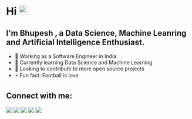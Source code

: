 # Hi <img src="https://media.giphy.com/media/hvRJCLFzcasrR4ia7z/giphy.gif" width="25px">
## I'm Bhupesh , a Data Science, Machine Leanring and Artificial Intelligence Enthusiast.

- 🌱 Working as a Software Engineer in India
- 📕 Currently learning Data Science and Machine Learning
- 👯 Looking to contribute to more open source projects
- ⚡ Fun fact: Football is love

## Connect with me:

<a href="https://twitter.com/bhupeshmahara_/"><img src="https://img.shields.io/badge/-Twitter-1DA1F2?style=for-the-badge&logo=Twitter&logoColor=white"></img></a>
<a href="mailto:bhupeshmahara@gmail.com"><img src="https://img.shields.io/badge/-Gmail-D14836?style=for-the-badge&logo=Gmail&logoColor=white"></img></a>
<a href="https://www.linkedin.com/in/bhupeshmahara/"><img src="https://img.shields.io/badge/-LinkedIn-0077B5?style=for-the-badge&logo=Linkedin&logoColor=white"></img></a>
<a href="https://github.com/bhupeshmahara"><img src="https://img.shields.io/badge/github-%23121011.svg?style=for-the-badge&logo=github&logoColor=white" /></a>
<a href="https://www.kaggle.com/frostyv/"><img src="https://img.shields.io/badge/Kaggle-035a7d?style=for-the-badge&logo=kaggle&logoColor=white" /></a>
